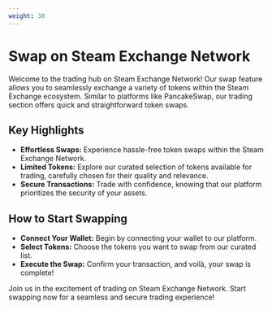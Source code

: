 ```yaml
---
weight: 30
---
```


# Swap on Steam Exchange Network

Welcome to the trading hub on Steam Exchange Network! Our swap feature allows you to seamlessly exchange a variety of tokens within the Steam Exchange ecosystem. Similar to platforms like PancakeSwap, our trading section offers quick and straightforward token swaps.

## Key Highlights

- **Effortless Swaps:** Experience hassle-free token swaps within the Steam Exchange Network.
- **Limited Tokens:** Explore our curated selection of tokens available for trading, carefully chosen for their quality and relevance.
- **Secure Transactions:** Trade with confidence, knowing that our platform prioritizes the security of your assets.

## How to Start Swapping

- **Connect Your Wallet:** Begin by connecting your wallet to our platform.
- **Select Tokens:** Choose the tokens you want to swap from our curated list.
- **Execute the Swap:** Confirm your transaction, and voilà, your swap is complete!

Join us in the excitement of trading on Steam Exchange Network. Start swapping now for a seamless and secure trading experience!

